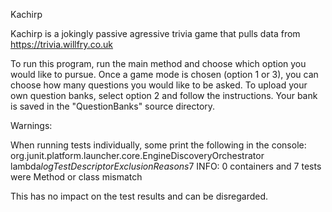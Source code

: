 Kachirp

Kachirp is a jokingly passive agressive trivia game that pulls data from https://trivia.willfry.co.uk

To run this program, run the main method and choose which option you would like to pursue. Once a game mode is chosen (option 1 or 3), you can choose how many questions you would like to be asked. To upload your own question banks, select option 2 and follow the instructions. Your bank is saved in the "QuestionBanks" source directory.

Warnings:

When running tests individually, some print the following in the console:
org.junit.platform.launcher.core.EngineDiscoveryOrchestrator lambda$logTestDescriptorExclusionReasons$7
INFO: 0 containers and 7 tests were Method or class mismatch

This has no impact on the test results and can be disregarded.
